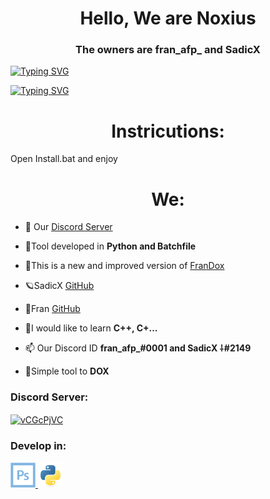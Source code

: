 <h1 align="center">Hello, We are Noxius</h1>
<h3 align="center">The owners are fran_afp_ and SadicX</h3>

[![Typing SVG](https://readme-typing-svg.herokuapp.com?font=Impact&duration=2500&color=F79E71&background=62FF0900&center=true&lines=We+are+Noxius+!+%F0%9F%AA%90)](https://git.io/typing-svg)

[![Typing SVG](https://readme-typing-svg.herokuapp.com?font=Impact&duration=2500&color=6A2B8D&background=62FF0900&center=true&lines=This+is+Noxius+Dox+!+%F0%9F%94%8E)](https://git.io/typing-svg)


<h1 align="center">Instricutions:</h1>
Open Install.bat and enjoy

<h1 align="center">We:</h1>

- 🐍 Our [Discord Server](https://discord.gg/vCGcPjVC)

- 🔰Tool developed in **Python and Batchfile**

- 🧳This is a new and improved version of [FranDox](https://github.com/franafp/Fran-Dox-Tool)

- 🪐SadicX [GitHub](https://github.com/SadicX)

- 🍒Fran [GitHub](https://github.com/franafp)

- 🧠I would like to learn **C++, C+...**

- 📫 Our Discord ID **fran_afp_#0001 and SadicX ⸸#2149**

- 🐁Simple tool to **DOX**

<h3 align="left">Discord Server:</h3>
<p align="left">
<a href="https://discord.gg/vCGcPjVC" target="blank"><img align="center" src="https://raw.githubusercontent.com/rahuldkjain/github-profile-readme-generator/master/src/images/icons/Social/discord.svg" alt="vCGcPjVC" height="30" width="40" /></a>
</p>

<h3 align="left">Develop in:</h3>
<p align="left"> <a href="https://www.photoshop.com/en" target="_blank" rel="noreferrer"> <img src="https://raw.githubusercontent.com/devicons/devicon/master/icons/photoshop/photoshop-line.svg" alt="photoshop" width="40" height="40"/> </a> <a href="https://www.python.org" target="_blank" rel="noreferrer"> <img src="https://raw.githubusercontent.com/devicons/devicon/master/icons/python/python-original.svg" alt="python" width="40" height="40"/> </a> </p>
